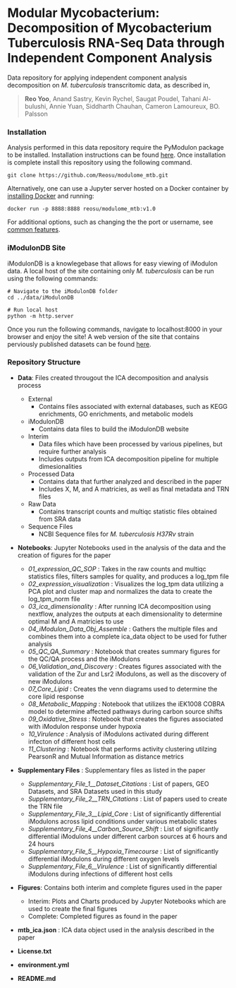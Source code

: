 # Modular Mycobacterium: Decomposition of Mycobacterium Tuberculosis RNA-Seq Data through Independent Component Analysis

Data repository for applying independent component analysis decomposition on *M. tuberculosis* transcritomic data, as described in, 

> **Reo Yoo**, Anand Sastry, Kevin Rychel, Saugat Poudel, Tahani Al-bulushi, Annie Yuan, Siddharth Chauhan, Cameron Lamoureux, BO. Palsson 

### Installation

Analysis performed in this data repository require the PyModulon package to be installed. Installation instructions can be found <a href="https://github.com/SBRG/pymodulon">here</a>. 
Once installation is complete install this repository using the following command.
~~~~~~~~~~~~
git clone https://github.com/Reosu/modulome_mtb.git
~~~~~~~~~~~~

Alternatively, one can use a Jupyter server hosted on a Docker container by <a href="https://docs.docker.com/get-docker/">installing Docker</a> and running:
~~~~~~~~~~~~
docker run -p 8888:8888 reosu/modulome_mtb:v1.0
~~~~~~~~~~~~

For additional options, such as changing the the port or username, see <a href="https://jupyter-docker-stacks.readthedocs.io/en/latest/using/common.html">common features</a>.

### iModulonDB Site

iModulonDB is a knowlegebase that allows for easy viewing of iModulon data. A local host of the site containing only *M. tuberculosis* can be run using the following commands:
~~~~~~~~~~~
# Navigate to the iModulonDB folder
cd ../data/iModulonDB

# Run local host
python -m http.server
~~~~~~~~~~~
Once you run the following commands, navigate to localhost:8000 in your browser and enjoy the site! A web version of the site that contains perviously published datasets can be found <a href="https://imodulondb.org/">here</a>.

### Repository Structure
+ **Data**: Files created througout the ICA decomposition and analysis process
  + External
    + Contains files associated with external databases, such as KEGG enrichments, GO enrichments, and metabolic models
  + iModulonDB
    + Contains data files to build the iModulonDB website
  + Interim
    + Data files which have been processed by various pipelines, but require further analysis
    + Includes outputs from ICA decomposition pipeline for multiple dimesionalities
  + Processed Data
    + Contains data that further analyzed and described in the paper
    + Includes X, M, and A matricies, as well as final metadata and TRN files
  + Raw Data
    + Contains transcript counts and multiqc statistic files obtained from SRA data
  + Sequence Files
    + NCBI Sequence files for *M. tuberculosis H37Rv* strain

+ **Notebooks**: Jupyter Notebooks used in the analysis of the data and the creation of figures for the paper
  + *01_expression_QC_SOP* : Takes in the raw counts and multiqc statistics files, filters samples for quality, and produces a log_tpm file
  + *02_expression_visualization* : Visualizes the log_tpm data utilizing a PCA plot and cluster map and normalizes the data to create the log_tpm_norm file
  + *03_ica_dimensionality* : After running ICA decomposition using nextflow, analyzes the outputs at each dimensionality to determine optimal M and A matricies to use
  + *04_iModulon_Data_Obj_Assemble* : Gathers the multiple files and combines them into a complete ica_data object to be used for futher analysis
  + *05_QC_QA_Summary* : Notebook that creates summary figures for the QC/QA process and the iModulons
  + *06_Validation_and_Discovery* : Creates figures associated with the validation of the Zur and Lsr2 iModulons, as well as the discovery of new iModulons
  + *07_Core_Lipid* : Creates the venn diagrams used to determine the core lipid response
  + *08_Metabolic_Mapping* : Notebook that utilizes the iEK1008 COBRA model to determine affected pathways during carbon source shifts
  + *09_Oxidative_Stress* : Notebook that creates the figures associated with iModulon response under hypoxia
  + *10_Virulence* : Analysis of iModulons activated during different infecton of different host cells
  + *11_Clustering* : Notebook that performs activity clustering utilzing PearsonR and Mutual Information as distance metrics

+ **Supplementary Files** : Supplementary files as listed in the paper
  + *Supplementary_File_1__Dataset_Citations* : List of papers, GEO Datasets, and SRA Datasets used in this study
  + *Supplementary_File_2__TRN_Citations* : List of papers used to create the TRN file
  + *Supplementary_File_3__Lipid_Core* : List of significantly differential iModulons across lipid conditions under various metabolic states
  + *Supplementary_File_4__Carbon_Source_Shift* : List of significantly differential iModulons under different carbon sources at 6 hours and 24 hours
  + *Supplementary_File_5__Hypoxia_Timecourse* : List of significantly differential iModulons during different oxygen levels
  + *Supplementary_File_6__Virulence* : List of significantly differential iModulons during infections of different host cells

+ **Figures**: Contains both interim and complete figures used in the paper
  + Interim: Plots and Charts produced by Jupyter Notebooks which are used to create the final figures
  + Complete: Completed figures as found in the paper

+ **mtb_ica.json** : ICA data object used in the analysis described in the paper
+ **License.txt**
+ **environment.yml**
+ **README.md**
